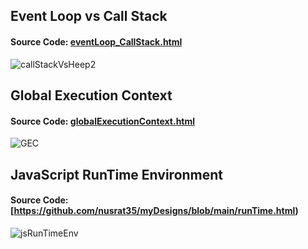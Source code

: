 ## Event Loop vs Call Stack
#### Source Code: [eventLoop_CallStack.html](https://github.com/nusrat35/myDesigns/blob/main/eventLoop_CallStack.html)
![callStackVsHeep2](https://user-images.githubusercontent.com/30281827/203849258-f0e0c907-70ed-436f-83b1-431490dba1c1.PNG)

## Global Execution Context
#### Source Code: [globalExecutionContext.html](https://github.com/nusrat35/myDesigns/blob/main/globalExecutionContext.html)
![GEC](https://user-images.githubusercontent.com/30281827/203884264-67b12760-6fe7-488b-a649-23dab48bf696.PNG)

## JavaScript RunTime Environment
#### Source Code: [https://github.com/nusrat35/myDesigns/blob/main/runTime.html)
![jsRunTimeEnv](https://user-images.githubusercontent.com/30281827/204125653-efa4eab8-6cd4-4024-b504-436d39854d6b.png)

